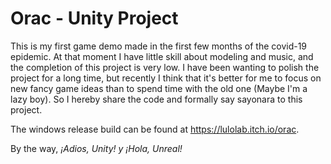 # Orac - Unity Project

This is my first game demo made in the first few months of the covid-19 epidemic.
At that moment I have little skill about modeling and music, and the completion of this project is very low.
I have been wanting to polish the project for a long time, but recently I think that it's better for me to focus on new fancy game ideas than to spend time with the old one (Maybe I'm a lazy boy).
So I hereby share the code and formally say sayonara to this project.

The windows release build can be found at <https://lulolab.itch.io/orac>.

By the way, *¡Adios, Unity! y ¡Hola, Unreal!*
